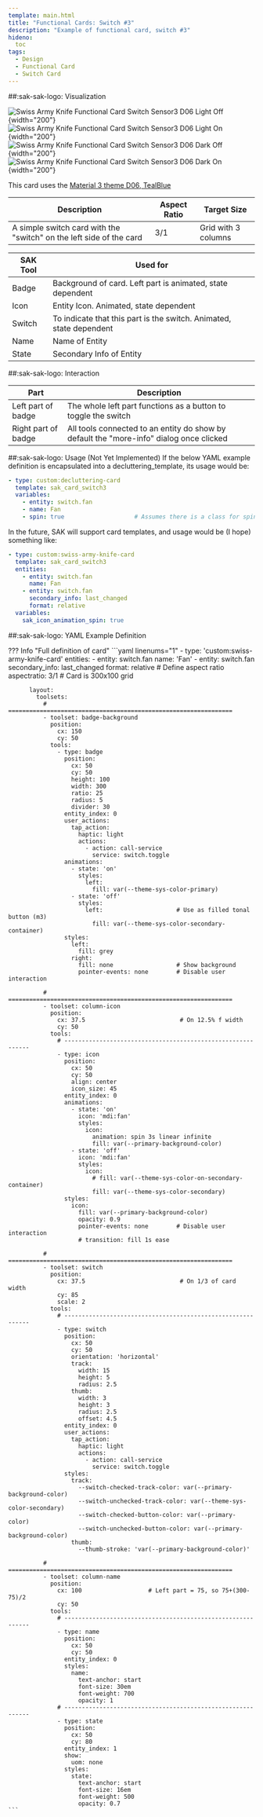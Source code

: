 ```yaml
---
template: main.html
title: "Functional Cards: Switch #3"
description: "Example of functional card, switch #3"
hideno:
  toc
tags:
  - Design
  - Functional Card
  - Switch Card
---
```

<!-- GT/GL -->
##:sak-sak-logo: Visualization

![Swiss Army Knife Functional Card Switch Sensor3 D06 Light Off](../assets/screenshots/sak-functional-card-12-switch3-theme-d06-light-off.png){width="200"}
![Swiss Army Knife Functional Card Switch Sensor3 D06 Light On](../assets/screenshots/sak-functional-card-12-switch3-theme-d06-light-on.png){width="200"}
<br>![Swiss Army Knife Functional Card Switch Sensor3 D06 Dark Off](../assets/screenshots/sak-functional-card-12-switch3-theme-d06-dark-off.png){width="200"}
![Swiss Army Knife Functional Card Switch Sensor3 D06 Dark On](../assets/screenshots/sak-functional-card-12-switch3-theme-d06-dark-on.png){width="200"}

This card uses the [Material 3 theme D06, TealBlue][ham3-d06-url]

| Description| Aspect Ratio| Target Size |
|-|-|-|
| A simple switch card with the "switch" on the left side of the card | 3/1 | Grid with 3 columns |

| SAK Tool| Used for |
|-|-|
| Badge | Background of card. Left part is animated, state dependent|
| Icon | Entity Icon. Animated, state dependent|
| Switch | To indicate that this part is the switch. Animated, state dependent|
| Name | Name of Entity|
| State | Secondary Info of Entity|

##:sak-sak-logo: Interaction

| Part | Description|
|-|-|
| Left part of badge | The whole left part functions as a button to toggle the switch |
| Right part of badge | All tools connected to an entity do show by default the "more-info" dialog once clicked |

##:sak-sak-logo: Usage (Not Yet Implemented)
If the below YAML example definition is encapsulated into a decluttering_template, its usage would be:

```yaml linenums="1"
- type: custom:decluttering-card
  template: sak_card_switch3
  variables:
    - entity: switch.fan
    - name: Fan
    - spin: true                    # Assumes there is a class for spin animation
```

In the future, SAK will support card templates, and usage would be (I hope) something like:


```yaml linenums="1"
- type: custom:swiss-army-knife-card
  template: sak_card_switch3
  entities:
    - entity: switch.fan
      name: Fan
    - entity: switch.fan
      secondary_info: last_changed
      format: relative
  variables:
    sak_icon_animation_spin: true
```

##:sak-sak-logo: YAML Example Definition

??? Info "Full definition of card"
    ```yaml linenums="1"
        - type: 'custom:swiss-army-knife-card'
          entities:
            - entity: switch.fan
              name: 'Fan'
            - entity: switch.fan
              secondary_info: last_changed
              format: relative
          # Define aspect ratio
          aspectratio: 3/1                          # Card is 300x100 grid

          layout:
            toolsets:
              # ================================================================
              - toolset: badge-background
                position:
                  cx: 150
                  cy: 50
                tools:
                  - type: badge
                    position:
                      cx: 50
                      cy: 50
                      height: 100
                      width: 300
                      ratio: 25
                      radius: 5
                      divider: 30
                    entity_index: 0
                    user_actions:
                      tap_action:
                        haptic: light
                        actions:
                          - action: call-service
                            service: switch.toggle
                    animations:
                      - state: 'on'
                        styles:
                          left:
                            fill: var(--theme-sys-color-primary)
                      - state: 'off'
                        styles:
                          left:                     # Use as filled tonal button (m3)
                            fill: var(--theme-sys-color-secondary-container)
                    styles:
                      left:
                        fill: grey
                      right:
                        fill: none                  # Show background
                        pointer-events: none        # Disable user interaction

              # ================================================================
              - toolset: column-icon
                position:
                  cx: 37.5                           # On 12.5% f width
                  cy: 50
                tools:
                  # ------------------------------------------------------------
                  - type: icon
                    position:
                      cx: 50
                      cy: 50
                      align: center
                      icon_size: 45
                    entity_index: 0
                    animations:
                      - state: 'on'
                        icon: 'mdi:fan'
                        styles:
                          icon:
                            animation: spin 3s linear infinite
                            fill: var(--primary-background-color)
                      - state: 'off'
                        icon: 'mdi:fan'
                        styles:
                          icon:
                            # fill: var(--theme-sys-color-on-secondary-container)
                            fill: var(--theme-sys-color-secondary)
                    styles:
                      icon:
                        fill: var(--primary-background-color)
                        opacity: 0.9
                        pointer-events: none        # Disable user interaction
                        # transition: fill 1s ease

              # ================================================================
              - toolset: switch
                position:
                  cx: 37.5                           # On 1/3 of card width
                  cy: 85
                  scale: 2
                tools:
                  # ------------------------------------------------------------
                  - type: switch
                    position:
                      cx: 50
                      cy: 50
                      orientation: 'horizontal'
                      track:
                        width: 15
                        height: 5
                        radius: 2.5
                      thumb:
                        width: 3
                        height: 3
                        radius: 2.5
                        offset: 4.5
                    entity_index: 0
                    user_actions:
                      tap_action:
                        haptic: light
                        actions:
                          - action: call-service
                            service: switch.toggle
                    styles:
                      track:
                        --switch-checked-track-color: var(--primary-background-color)
                        --switch-unchecked-track-color: var(--theme-sys-color-secondary)
                        --switch-checked-button-color: var(--primary-color)
                        --switch-unchecked-button-color: var(--primary-background-color)
                      thumb:
                        --thumb-stroke: 'var(--primary-background-color)'

              # ================================================================
              - toolset: column-name
                position:
                  cx: 100                   # Left part = 75, so 75+(300-75)/2
                  cy: 50
                tools:
                  # ------------------------------------------------------------
                  - type: name
                    position:
                      cx: 50
                      cy: 50
                    entity_index: 0
                    styles:
                      name:
                        text-anchor: start
                        font-size: 30em
                        font-weight: 700
                        opacity: 1
                  # ------------------------------------------------------------
                  - type: state
                    position:
                      cx: 50
                      cy: 80
                    entity_index: 1
                    show:
                      uom: none
                    styles:
                      state:
                        text-anchor: start
                        font-size: 16em
                        font-weight: 500
                        opacity: 0.7
    ```

<!-- Image references -->

<!--- Internal References... --->
[Swiss Army Knife Tutorial 02]: ../tutorials/10-step-tutorial-02-intro.md

<!--- External References... --->
[ham3-d06-url]: https://material3-themes-manual.amoebelabs.com/examples/material3-example-theme-d06-tealblue/
